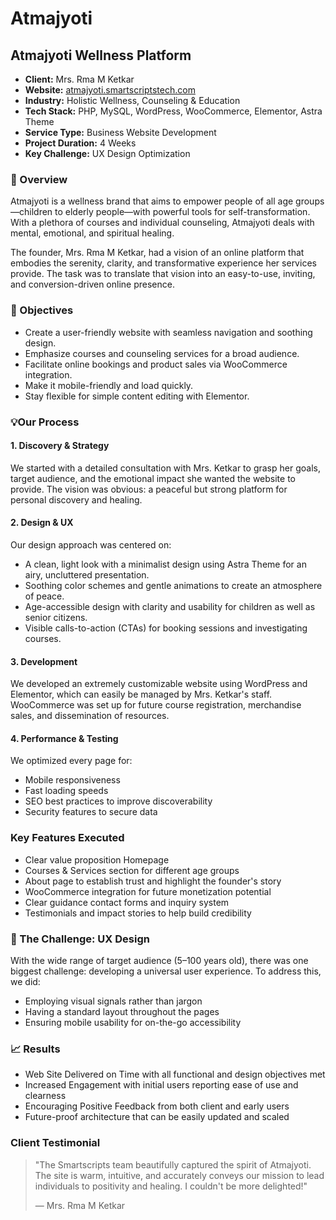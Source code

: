 # Atmajyoti

## Atmajyoti Wellness Platform

- **Client:** Mrs. Rma M Ketkar
- **Website:** [atmajyoti.smartscriptstech.com](https://atmajyoti.smartscriptstech.com)
- **Industry:** Holistic Wellness, Counseling & Education
- **Tech Stack:** PHP, MySQL, WordPress, WooCommerce, Elementor, Astra Theme
- **Service Type:** Business Website Development
- **Project Duration:** 4 Weeks
- **Key Challenge:** UX Design Optimization

### 🏢  Overview

Atmajyoti is a wellness brand that aims to empower people of all age groups—children to elderly people—with powerful tools for self-transformation. With a plethora of courses and individual counseling, Atmajyoti deals with mental, emotional, and spiritual healing.

The founder, Mrs. Rma M Ketkar, had a vision of an online platform that embodies the serenity, clarity, and transformative experience her services provide. The task was to translate that vision into an easy-to-use, inviting, and conversion-driven online presence.

### 🎯 Objectives

- Create a user-friendly website with seamless navigation and soothing design.
- Emphasize courses and counseling services for a broad audience.
- Facilitate online bookings and product sales via WooCommerce integration.
- Make it mobile-friendly and load quickly.
- Stay flexible for simple content editing with Elementor.

### 💡Our Process

#### 1. Discovery & Strategy

We started with a detailed consultation with Mrs. Ketkar to grasp her goals, target audience, and the emotional impact she wanted the website to provide. The vision was obvious: a peaceful but strong platform for personal discovery and healing.

#### 2. Design & UX

Our design approach was centered on:

- A clean, light look with a minimalist design using Astra Theme for an airy, uncluttered presentation.
- Soothing color schemes and gentle animations to create an atmosphere of peace.
- Age-accessible design with clarity and usability for children as well as senior citizens.
- Visible calls-to-action (CTAs) for booking sessions and investigating courses.

#### 3. Development

We developed an extremely customizable website using WordPress and Elementor, which can easily be managed by Mrs. Ketkar's staff. WooCommerce was set up for future course registration, merchandise sales, and dissemination of resources.

#### 4. Performance & Testing

We optimized every page for:

- Mobile responsiveness
- Fast loading speeds
- SEO best practices to improve discoverability
- Security features to secure data

### Key Features Executed

- Clear value proposition Homepage
- Courses & Services section for different age groups
- About page to establish trust and highlight the founder's story
- WooCommerce integration for future monetization potential
- Clear guidance contact forms and inquiry system
- Testimonials and impact stories to help build credibility

### 🚧 The Challenge: UX Design

With the wide range of target audience (5–100 years old), there was one biggest challenge: developing a universal user experience. To address this, we did:

- Employing visual signals rather than jargon
- Having a standard layout throughout the pages
- Ensuring mobile usability for on-the-go accessibility

### 📈 Results  

- Web Site Delivered on Time with all functional and design objectives met
- Increased Engagement with initial users reporting ease of use and clearness
- Encouraging Positive Feedback from both client and early users
- Future-proof architecture that can be easily updated and scaled

### Client Testimonial

> "The Smartscripts team beautifully captured the spirit of Atmajyoti. The site is warm, intuitive, and accurately conveys our mission to lead individuals to positivity and healing. I couldn't be more delighted!"
> 
> — Mrs. Rma M Ketkar
